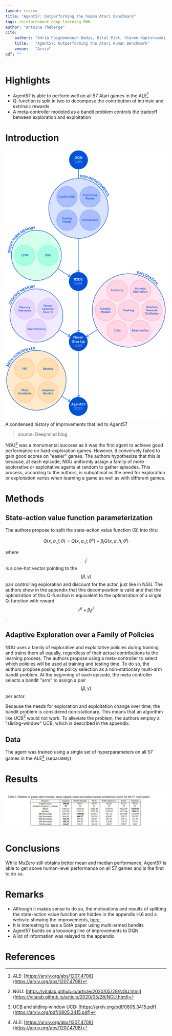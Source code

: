 ```yaml
---
layout: review
title: "Agent57: Outperforming the human Atari benchmark"
tags: reinforcement deep-learning RNN
author: "Antoine Théberge"
cite:
    authors: "Adrià Puigdomènech Badia, Bilal Piot, Steven Kapturowski, Pablo Sprechmann, Alex Vitvitskyi, Daniel Guo, Charles Blundell"
    title:   "Agent57: Outperforming the Atari Human Benchmark"
    venue:   "Arxiv"
pdf: ""
---
```



# Highlights

- Agent57 is able to perform well on all 57 Atari games in the ALE[^1]
- Q-function is split in two to decompose the contribution of intrinsic and extrinsic rewards
- A meta-controller modeled as a bandit problem controls the tradeoff between exploration and exploitation

# Introduction

![](/article/images/Agent57/improvements.svg)
A condensed history of improvements that led to Agent57
> source: Deepmind blog

NGU[^2] was a monumental success as it was the first agent to achieve good performance on hard-exploration games. However, it conversely failed to gain good scores on "easier" games. The authors hypothesize that this is because, at each episode, NGU uniformly assign a family of more explorative or exploitative agents at random to gather episodes. This process, according to the authors, is suboptimal as the need for exploration or exploitation varies when learning a game as well as with different games.

# Methods

## State-action value function parameterization

The authors propose to split the state-action value function (Q) into this:

$$Q(x, a, j; \theta) = Q(x,a,j;\theta^e) + \beta_j Q(x,a,h;\theta^i)$$

where $$j$$ is a one-hot vector pointing to the $$(\beta, \gamma)$$ pair controlling exploration and discount for the actor, just like in NGU. The authors show in the appendix that this decomposition is valid and that the optimization of this Q-function is equivalent to the optimization of a single Q-function with reward $$r^e + \beta_j r^i$$.

## Adaptive Exploration over a Family of Policies

NGU uses a family of explorative and exploitative policies during training and trains them all equally, regardless of their actual contributions to the learning process. The authors propose using a meta-controller to select which policies will be used at training and testing time. To do so, the authors propose posing the policy selection as a non-stationary multi-arm bandit problem. At the beginning of each episode, the meta controller selects a bandit "arm" to assign a pair $$(\beta, \gamma)$$ per actor. 

Because the needs for exploration and exploitation change over time, the bandit problem is considered non-stationary. This means that an algorithm like UCB[^3] would not work. To alleviate the problem, the authors employ a "sliding-window" UCB, which is described in the appendix.

## Data

The agent was trained using a single set of hyperparameters on all 57 games in the ALE[^1] (separately)

# Results

![](/article/images/Agent57/table1.jpeg)

# Conclusions

While MuZero still obtains better mean and median performance, Agent57 is able to get above human-level performance on all 57 games and is the first to do so.

# Remarks

- Although it makes sense to do so, the motivations and results of splitting the state-action value function are hidden in the appendix H.6 and a website showing the improvements, [here](https://sites.google.com/view/agent57).
- It is interesting to see a SotA paper using multi-armed bandits
- Agent57 builds on a looooong line of improvements to DQN
- A lot of information was relayed to the appendix

# References

[^1]: ALE: [https://arxiv.org/abs/1207.4708](https://arxiv.org/abs/1207.4708)
[^2]: NGU: [https://vitalab.github.io/article/2020/05/28/NGU.html](https://vitalab.github.io/article/2020/05/28/NGU.html)
[^3]: UCB and sliding-window UCB: [https://arxiv.org/pdf/0805.3415.pdf](https://arxiv.org/pdf/0805.3415.pdf)
